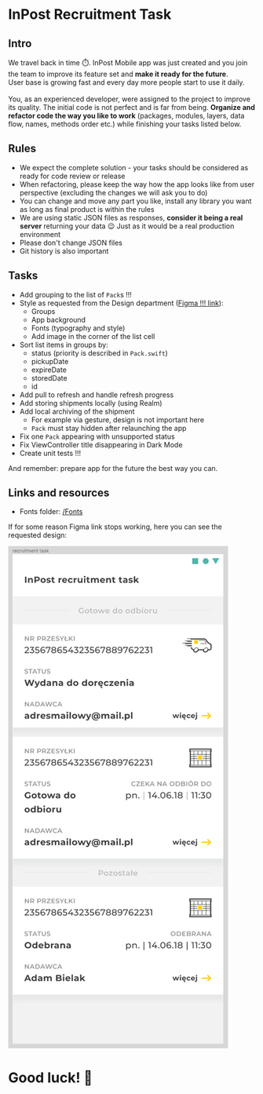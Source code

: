 # InPost Recruitment Task

## Intro

We travel back in time ⏱️. InPost Mobile app was just created and you join the team to improve its feature set and **make it ready for the future**.\
User base is growing fast and every day more people start to use it daily.
\
\
You, as an experienced developer, were assigned to the project to improve its quality. The initial code is not perfect and is far from being.
**Organize and refactor code the way you like to work** (packages, modules, layers, data flow, names, methods order etc.) while finishing your tasks listed below.

## Rules

- We expect the complete solution - your tasks should be considered as ready for code review or release
- When refactoring, please keep the way how the app looks like from user perspective (excluding the changes we will ask you to do)
- You can change and move any part you like, install any library you want as long as final product is within the rules
- We are using static JSON files as responses, **consider it being a real server** returning your data 😉 Just as it would be a real production environment
- Please don't change JSON files
- Git history is also important

## Tasks

- Add grouping to the list of `Pack`s !!!
- Style as requested from the Design department ([Figma !!! link](https://www.figma.com/file/MzPR3whRl6KB1fFnkyM6Or/recruitment-task?node-id=0%3A1)):
    - Groups
    - App background
    - Fonts (typography and style)
    - Add image in the corner of the list cell
- Sort list items in groups by:
    - status (priority is described in `Pack.swift`)
    - pickupDate 
    - expireDate 
    - storedDate 
    - id
- Add pull to refresh and handle refresh progress 
- Add storing shipments locally (using Realm)
- Add local archiving of the shipment
    - For example via gesture, design is not important here
    - `Pack` must stay hidden after relaunching the app
- Fix one `Pack` appearing with unsupported status
- Fix ViewController title disappearing in Dark Mode
- Create unit tests !!!

And remember: prepare app for the future the best way you can.

## Links and resources

- Fonts folder: [/Fonts](./Fonts)

If for some reason Figma link stops working, here you can see the requested design:

![Design from Figma](./Images/Figma.png)

# Good luck! 💪
